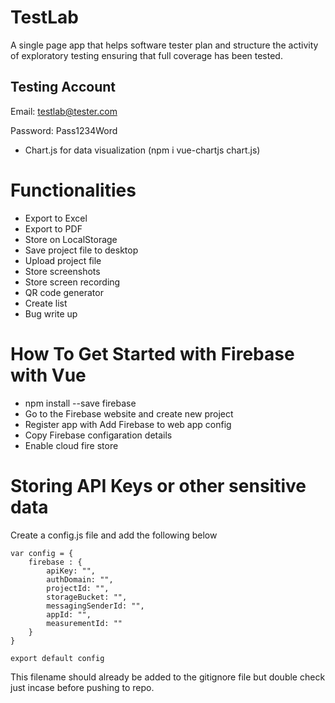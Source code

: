 # TestLab
A single page app that helps software tester plan and structure the activity of exploratory testing ensuring that full coverage has been tested.

## Testing Account

Email: testlab@tester.com

Password: Pass1234Word

- Chart.js for data visualization  (npm i vue-chartjs chart.js)



# Functionalities
- Export to Excel
- Export to PDF
- Store on LocalStorage
- Save project file to desktop
- Upload project file
- Store screenshots
- Store screen recording
- QR code generator  
- Create list
- Bug write up


# How To Get Started with Firebase with Vue
- npm install --save firebase
- Go to the Firebase website and create new project 
- Register app with Add Firebase to web app config
- Copy Firebase configaration details
- Enable cloud fire store


# Storing API Keys or other sensitive data
Create a config.js file and add the following below
```
var config = {
    firebase : {
        apiKey: "",
        authDomain: "",
        projectId: "",
        storageBucket: "",
        messagingSenderId: "",
        appId: "",
        measurementId: ""
    }
}

export default config
```
This filename should already be added to the gitignore file but double check just incase before pushing to repo.